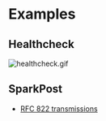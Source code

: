 # Examples

## Healthcheck

![healthcheck.gif](healthcheck.gif)

## SparkPost

- [RFC 822 transmissions](sparkpost_rfc822.md)


